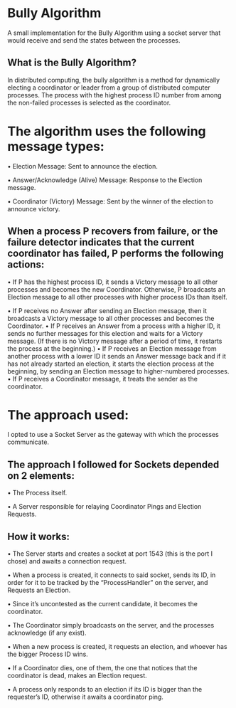 # Bully Algorithm
A small implementation for the Bully Algorithm using a socket server that would receive and send the states between the processes.

## What is the Bully Algorithm?

In distributed computing, the bully algorithm is a method for dynamically electing a coordinator or leader from a group of distributed computer processes. The process with the highest process ID number from among the non-failed processes is selected as the coordinator.

# The algorithm uses the following message types:

  • Election Message: Sent to announce the election.

  • Answer/Acknowledge (Alive) Message: Response to the Election message.

  • Coordinator (Victory) Message: Sent by the winner of the election to announce victory.

## When a process P recovers from failure, or the failure detector indicates that the current coordinator has failed, P performs the following actions:

  • If P has the highest process ID, it sends a Victory message to all other processes and becomes the new Coordinator. Otherwise, P broadcasts an Election message to all other processes with higher process IDs than itself.
  
  • If P receives no Answer after sending an Election message, then it broadcasts a Victory message to all other processes and becomes the Coordinator.
  • If P receives an Answer from a process with a higher ID, it sends no further messages for this election and waits for a Victory message. (If there is no Victory message after a period of time, it restarts the process at the beginning.)
  • If P receives an Election message from another process with a lower ID it sends an Answer message back and if it has not already started an election, it starts the election process at the beginning, by sending an Election message to higher-numbered processes.
  • If P receives a Coordinator message, it treats the sender as the coordinator.

# The approach used:
I opted to use a Socket Server as the gateway with which the processes communicate.

## The approach I followed for Sockets depended on 2 elements:
  •	The Process itself.
  
  •	A Server responsible for relaying Coordinator Pings and Election Requests.
  
## How it works:
  •	The Server starts and creates a socket at port 1543 (this is the port I chose) and awaits a connection request.
  
  •	When a process is created, it connects to said socket, sends its ID, in order for it to be tracked by the “ProcessHandler” on the server, and Requests an Election.
  
  •	Since it’s uncontested as the current candidate, it becomes the coordinator.
  
  •	The Coordinator simply broadcasts on the server, and the processes acknowledge (if any exist).
  
  •	When a new process is created, it requests an election, and whoever has the bigger Process ID wins.
  
  •	If a Coordinator dies, one of them, the one that notices that the coordinator is dead, makes an Election request.
  
  •	A process only responds to an election if its ID is bigger than the requester’s ID, otherwise it awaits a coordinator ping.
